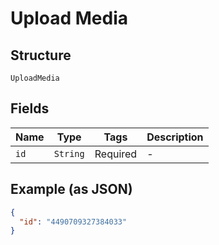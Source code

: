 
# Upload Media

## Structure

`UploadMedia`

## Fields

| Name | Type | Tags | Description |
|  --- | --- | --- | --- |
| `id` | `String` | Required | - |

## Example (as JSON)

```json
{
  "id": "4490709327384033"
}
```

